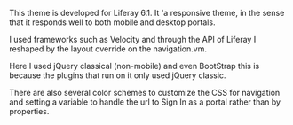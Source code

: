 This theme is developed for Liferay 6.1. It 'a responsive theme, in the sense that it responds well to both mobile and desktop portals.

I used frameworks such as Velocity and through the API of Liferay I reshaped by the layout override on the navigation.vm.

Here I used jQuery classical (non-mobile) and even BootStrap this is because the plugins that run on it only used jQuery classic.

There are also several color schemes to customize the CSS for navigation and setting a variable to handle the url to Sign In as a portal rather than by properties.